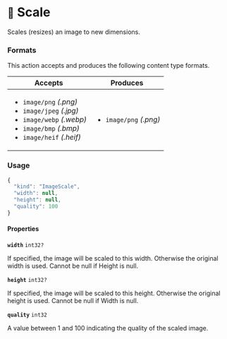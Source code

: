 # <small>:nut_and_bolt:</small> Scale

Scales (resizes) an image to new dimensions.
   
### Formats

This action accepts and produces the following content type formats.

| Accepts | Produces |
|-----|-----|
|<ul><li>`image/png` _(.png)_</li><li>`image/jpeg` _(.jpg)_</li><li>`image/webp` _(.webp)_</li><li>`image/bmp` _(.bmp)_</li><li>`image/heif` _(.heif)_</li></ul>|<ul><li>`image/png` _(.png)_</li></ul>|

### Usage

```js
{
  "kind": "ImageScale",
  "width": null,
  "height": null,
  "quality": 100
}
```
#### Properties

**`width`**  `int32?`

If specified, the image will be scaled to this width. Otherwise the original width is used. Cannot be null if Height is null.


**`height`**  `int32?`

If specified, the image will be scaled to this height. Otherwise the original height is used. Cannot be null if Width is null.


**`quality`**  `int32`

A value between 1 and 100 indicating the quality of the scaled image.


